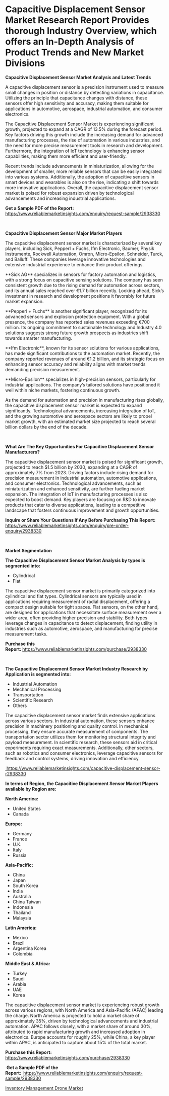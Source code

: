 <p><h1>Capacitive Displacement Sensor Market Research Report Provides thorough Industry Overview, which offers an In-Depth Analysis of Product Trends and New Market Divisions</h1></p><p><strong>Capacitive Displacement Sensor Market Analysis and Latest Trends</strong></p>
<p><p>A capacitive displacement sensor is a precision instrument used to measure small changes in position or distance by detecting variations in capacitance. Utilizing the principle that capacitance changes with distance, these sensors offer high sensitivity and accuracy, making them suitable for applications in automotive, aerospace, industrial automation, and consumer electronics.</p><p>The Capacitive Displacement Sensor Market is experiencing significant growth, projected to expand at a CAGR of 13.5% during the forecast period. Key factors driving this growth include the increasing demand for advanced manufacturing processes, the rise of automation in various industries, and the need for more precise measurement tools in research and development. Furthermore, the integration of IoT technology is enhancing sensor capabilities, making them more efficient and user-friendly.</p><p>Recent trends include advancements in miniaturization, allowing for the development of smaller, more reliable sensors that can be easily integrated into various systems. Additionally, the adoption of capacitive sensors in smart devices and wearables is also on the rise, indicating a shift towards more innovative applications. Overall, the capacitive displacement sensor market is poised for robust expansion driven by technological advancements and increasing industrial applications.</p></p>
<p><strong>Get a Sample PDF of the Report:&nbsp;</strong> <a href="https://www.reliablemarketinsights.com/enquiry/request-sample/2938330?utm_campaign=2530&utm_medium=2&utm_source=Github&utm_content=ia&utm_term=15032025&utm_id=capacitive-displacement-sensor">https://www.reliablemarketinsights.com/enquiry/request-sample/2938330</a></p>
<p>&nbsp;</p>
<p><strong>Capacitive Displacement Sensor Major Market Players</strong></p>
<p><p>The capacitive displacement sensor market is characterized by several key players, including Sick, Pepperl + Fuchs, Ifm Electronic, Baumer, Physik Instrumente, Rockwell Automation, Omron, Micro-Epsilon, Schneider, Turck, and Balluff. These companies leverage innovative technologies and extensive industrial experience to enhance their product offerings.</p><p>**Sick AG** specializes in sensors for factory automation and logistics, with a strong focus on capacitive sensing solutions. The company has seen consistent growth due to the rising demand for automation across sectors, and its annual sales reached over €1.7 billion recently. Looking ahead, Sick’s investment in research and development positions it favorably for future market expansion.</p><p>**Pepperl + Fuchs** is another significant player, recognized for its advanced sensors and explosion protection equipment. With a global presence, the company has reported sales revenues exceeding €700 million. Its ongoing commitment to sustainable technology and Industry 4.0 solutions suggests strong future growth prospects as industries shift towards smarter manufacturing.</p><p>**Ifm Electronic**, known for its sensor solutions for various applications, has made significant contributions to the automation market. Recently, the company reported revenues of around €1.2 billion, and its strategic focus on enhancing sensor accuracy and reliability aligns with market trends demanding precision measurement.</p><p>**Micro-Epsilon** specializes in high-precision sensors, particularly for industrial applications. The company’s tailored solutions have positioned it well within niche markets, fostering continuous growth. </p><p>As the demand for automation and precision in manufacturing rises globally, the capacitive displacement sensor market is expected to expand significantly. Technological advancements, increasing integration of IoT, and the growing automotive and aerospace sectors are likely to propel market growth, with an estimated market size projected to reach several billion dollars by the end of the decade.</p></p>
<p>&nbsp;</p>
<p><strong>What Are The Key Opportunities For Capacitive Displacement Sensor Manufacturers?</strong></p>
<p><p>The capacitive displacement sensor market is poised for significant growth, projected to reach $1.5 billion by 2030, expanding at a CAGR of approximately 7% from 2023. Driving factors include rising demand for precision measurement in industrial automation, automotive applications, and consumer electronics. Technological advancements, such as miniaturization and enhanced sensitivity, are further fueling market expansion. The integration of IoT in manufacturing processes is also expected to boost demand. Key players are focusing on R&D to innovate products that cater to diverse applications, leading to a competitive landscape that fosters continuous improvement and growth opportunities.</p></p>
<p><strong>Inquire or Share Your Questions If Any Before Purchasing This Report:</strong> <a href="https://www.reliablemarketinsights.com/enquiry/pre-order-enquiry/2938330?utm_campaign=2530&utm_medium=2&utm_source=Github&utm_content=ia&utm_term=15032025&utm_id=capacitive-displacement-sensor">https://www.reliablemarketinsights.com/enquiry/pre-order-enquiry/2938330</a></p>
<p>&nbsp;</p>
<p><strong>Market Segmentation</strong></p>
<p><strong>The Capacitive Displacement Sensor Market Analysis by types is segmented into:</strong></p>
<p><ul><li>Cylindrical</li><li>Flat</li></ul></p>
<p><p>The capacitive displacement sensor market is primarily categorized into cylindrical and flat types. Cylindrical sensors are typically used in applications requiring measurement of radial displacement, offering a compact design suitable for tight spaces. Flat sensors, on the other hand, are designed for applications that necessitate surface measurement over a wider area, often providing higher precision and stability. Both types leverage changes in capacitance to detect displacement, finding utility in industries such as automotive, aerospace, and manufacturing for precise measurement tasks.</p></p>
<p><strong>Purchase this Report:&nbsp;</strong><a href="https://www.reliablemarketinsights.com/purchase/2938330?utm_campaign=2530&utm_medium=2&utm_source=Github&utm_content=ia&utm_term=15032025&utm_id=capacitive-displacement-sensor">https://www.reliablemarketinsights.com/purchase/2938330</a></p>
<p>&nbsp;</p>
<p><strong>The Capacitive Displacement Sensor Market Industry Research by Application is segmented into:</strong></p>
<p><ul><li>Industrial Automation</li><li>Mechanical Processing</li><li>Transportation</li><li>Scientific Research</li><li>Others</li></ul></p>
<p><p>The capacitive displacement sensor market finds extensive applications across various sectors. In industrial automation, these sensors enhance precision in machinery positioning and quality control. In mechanical processing, they ensure accurate measurement of components. The transportation sector utilizes them for monitoring structural integrity and payload measurement. In scientific research, these sensors aid in critical experiments requiring exact measurements. Additionally, other sectors, such as robotics and consumer electronics, leverage capacitive sensors for feedback and control systems, driving innovation and efficiency.</p></p>
<p><a href="https://www.reliablemarketinsights.com/capacitive-displacement-sensor-r2938330?utm_campaign=2530&utm_medium=2&utm_source=Github&utm_content=ia&utm_term=15032025&utm_id=capacitive-displacement-sensor">&nbsp;https://www.reliablemarketinsights.com/capacitive-displacement-sensor-r2938330</a></p>
<p><strong>In terms of Region, the Capacitive Displacement Sensor Market Players available by Region are:</strong></p>
<p>
    <p> <strong> North America: </strong>
        <ul>
            <li>United States</li>
            <li>Canada</li>
        </ul>
        </p> 
    <p> <strong> Europe: </strong>
        <ul>
            <li>Germany</li>
            <li>France</li>
            <li>U.K.</li>
            <li>Italy</li>
            <li>Russia</li>
        </ul>
        </p> 
    <p> <strong> Asia-Pacific: </strong>
        <ul>
            <li>China</li>
            <li>Japan</li>
            <li>South Korea</li>
            <li>India</li>
            <li>Australia</li>
            <li>China Taiwan</li>
            <li>Indonesia</li>
            <li>Thailand</li>
            <li>Malaysia</li>
        </ul>
        </p> 
    <p> <strong> Latin America: </strong>
        <ul>
            <li>Mexico</li>
            <li>Brazil</li>
            <li>Argentina Korea</li>
            <li>Colombia</li>
        </ul>
        </p> 
    <p> <strong> Middle East & Africa: </strong>
        <ul>
            <li>Turkey</li>
            <li>Saudi</li>
            <li>Arabia</li>
            <li>UAE</li>
            <li>Korea</li>
        </ul>
    </p>
    </p>
<p><p>The capacitive displacement sensor market is experiencing robust growth across various regions, with North America and Asia-Pacific (APAC) leading the charge. North America is projected to hold a market share of approximately 35%, driven by technological advancements and industrial automation. APAC follows closely, with a market share of around 30%, attributed to rapid manufacturing growth and increased adoption in electronics. Europe accounts for roughly 25%, while China, a key player within APAC, is anticipated to capture about 15% of the total market.</p></p>
<p><strong>Purchase this Report: </strong><a href="https://www.reliablemarketinsights.com/purchase/2938330?utm_campaign=2530&utm_medium=2&utm_source=Github&utm_content=ia&utm_term=15032025&utm_id=capacitive-displacement-sensor">https://www.reliablemarketinsights.com/purchase/2938330</a></p>
<p>&nbsp;<strong>Get a Sample PDF of the Report:&nbsp;&nbsp;</strong><a href="https://www.reliablemarketinsights.com/enquiry/request-sample/2938330?utm_campaign=2530&utm_medium=2&utm_source=Github&utm_content=ia&utm_term=15032025&utm_id=capacitive-displacement-sensor">https://www.reliablemarketinsights.com/enquiry/request-sample/2938330</a></p>
<p><strong></strong></p>
<p><p><a href="https://github.com/ParvinKhatun77/Market-Research-Report-List-1/blob/main/inventory-management-drone-market.md?utm_campaign=2530&utm_medium=2&utm_source=Github&utm_content=ia&utm_term=15032025&utm_id=capacitive-displacement-sensor">Inventory Management Drone Market</a></p></p>